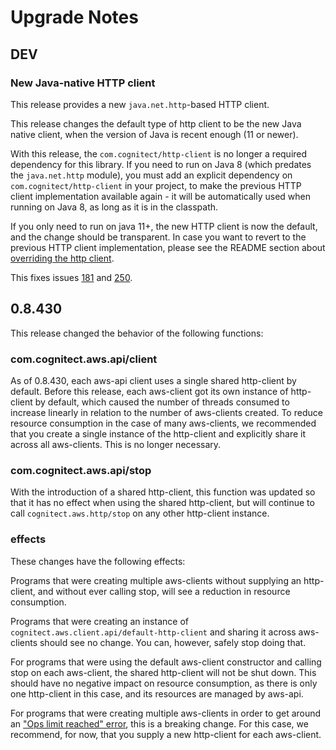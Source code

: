 # Upgrade Notes

## DEV

### New Java-native HTTP client

This release provides a new `java.net.http`-based HTTP client.

This release changes the default type of http client to be the new Java
native client, when the version of Java is recent enough (11 or newer).

With this release, the `com.cognitect/http-client` is no longer
a required dependency for this library. If you need to run on Java 8
(which predates the `java.net.http` module), you must add an explicit
dependency on `com.cognitect/http-client` in your project, to make the
previous HTTP client implementation available again - it will be
automatically used when running on Java 8, as long as it is in the
classpath.

If you only need to run on java 11+, the new HTTP client is now the
default, and the change should be transparent. In case you want to
revert to the previous HTTP client implementation, please see the
README section about [overriding the http
client](README.md#overriding-the-http-client).

This fixes issues
[181](https://github.com/cognitect-labs/aws-api/issues/181) and
[250](https://github.com/cognitect-labs/aws-api/issues/250).

## 0.8.430

This release changed the behavior of the following functions:

### com.cognitect.aws.api/client

As of 0.8.430, each aws-api client uses a single shared http-client by
default.  Before this release, each aws-client got its own instance of
http-client by default, which caused the number of threads consumed to
increase linearly in relation to the number of aws-clients created.
To reduce resource consumption in the case of many aws-clients, we
recommended that you create a single instance of the http-client and
explicitly share it across all aws-clients. This is no longer
necessary.

### com.cognitect.aws.api/stop

With the introduction of a shared http-client, this function was
updated so that it has no effect when using the shared http-client,
but will continue to call `cognitect.aws.http/stop` on any other
http-client instance.

### effects

These changes have the following effects:

Programs that were creating multiple aws-clients without supplying
an http-client, and without ever calling stop, will see a reduction
in resource consumption.

Programs that were creating an instance of
`cognitect.aws.client.api/default-http-client` and sharing it across
aws-clients should see no change. You can, however, safely stop doing
that.

For programs that were using the default aws-client constructor and
calling stop on each aws-client, the shared http-client will not be
shut down. This should have no negative impact on resource consumption,
as there is only one http-client in this case, and its resources are
managed by aws-api.

For programs that were creating multiple aws-clients in order to get
around an ["Ops limit reached"
error](https://github.com/cognitect-labs/aws-api/issues/98), this is a
breaking change. For this case, we recommend, for now, that you supply
a new http-client for each aws-client.
